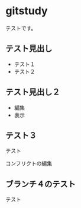 # gitstudy
テストです。

テスト見出し
--------------------------------------

* テスト１
* テスト２

テスト見出し２
--------------------------------------

* 編集
* 表示

テスト３
--------------------------------------

テスト

コンフリクトの編集

ブランチ４のテスト
--------------------------------------

テスト